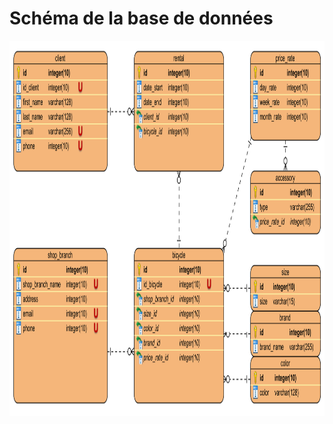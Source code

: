 # Schéma de la base de données # 

<img src="./images/img-database.png" alt="Alt text" style="height:600px;">
